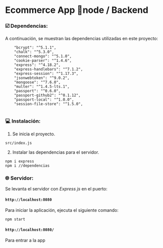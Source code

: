 #  Ecommerce App  🛒node / Backend

### ☑️ Dependencias:

A continuación, se muestran las dependencias utilizadas en este proyecto:

```shell
    "bcrypt": "^5.1.1",
    "chalk": "^5.3.0",
    "connect-mongo": "^5.1.0",
    "cookie-parser": "^1.4.6",
    "express": "^4.18.2",
    "express-handlebars": "^7.1.2",
    "express-session": "^1.17.3",
    "jsonwebtoken": "^9.0.2",
    "mongoose": "^7.6.0",
    "multer": "^1.4.5-lts.1",
    "passport": "^0.6.0",
    "passport-github2": "^0.1.12",
    "passport-local": "^1.0.0",
    "session-file-store": "^1.5.0",
    
```


### 💻 Instalación:


1. Se inicia el proyecto.
```shell
src/index.js
```
2. Instalar las dependencias para el servidor.
```shell
npm i express 
npm i //dependencias
```


### 🌐 Servidor:

Se levanta el servidor con *Express js* en el puerto:

#### `http://localhost:8080`

Para iniciar la aplicación, ejecuta el siguiente comando:
```shell
npm start
```
#### `http://localhost:8080/`
Para entrar a la app














